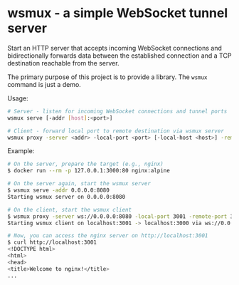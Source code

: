 # wsmux - a simple WebSocket tunnel server

Start an HTTP server that accepts incoming WebSocket connections and bidirectionally forwards data between the established connection and a TCP destination reachable from the server.

The primary purpose of this project is to provide a library.
The `wsmux` command is just a demo.

Usage:

```sh
# Server - listen for incoming WebSocket connections and tunnel ports
wsmux serve [-addr [host]:<port>]

# Client - forward local port to remote destination via wsmux server
wsmux proxy -server <addr> -local-port <port> [-local-host <host>] -remote-port <port> [-remote-host <host>]
```

Example:

```sh
# On the server, prepare the target (e.g., nginx)
$ docker run --rm -p 127.0.0.1:3000:80 nginx:alpine

# On the server again, start the wsmux server
$ wsmux serve -addr 0.0.0.0:8080
Starting wsmux server on 0.0.0.0:8080

# On the client, start the wsmux client
$ wsmux proxy -server ws://0.0.0.0:8080 -local-port 3001 -remote-port 3000
Starting wsmux client on localhost:3001 -> localhost:3000 via ws://0.0.0.0:8080

# Now, you can access the nginx server on http://localhost:3001
$ curl http://localhost:3001
<!DOCTYPE html>
<html>
<head>
<title>Welcome to nginx!</title>
...
```
